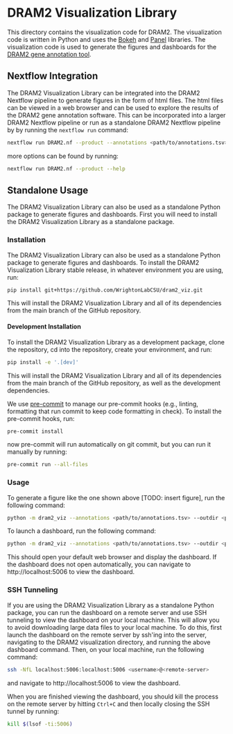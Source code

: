 # DRAM2 Visualization Library

This directory contains the visualization code for DRAM2. The visualization code is written in Python and uses the [Bokeh](https://bokeh.org) and [Panel](https://panel.holoviz.org) libraries. The visualization code is used to generate the figures
and dashboards for the [DRAM2 gene annotation tool](https://github.com/WrightonLabCSU/DRAM2).

## Nextflow Integration

The DRAM2 Visualization Library can be integrated into the DRAM2 Nextflow pipeline to generate figures in the form of html files. The html files can be viewed in a web browser and can be used to explore the results of the DRAM2 gene annotation software. This can be incorporated into a larger DRAM2 Nextflow pipeline or run as a standalone DRAM2 Nextflow
pipeline by by running the `nextflow run` command:

```bash
nextflow run DRAM2.nf --product --annotations <path/to/annotations.tsv> --outdir <path/to/output/directory/>
```

more options can be found by running:

```bash
nextflow run DRAM2.nf --product --help
```
## Standalone Usage

The DRAM2 Visualization Library can also be used as a standalone Python package to generate figures and dashboards. First you will need to install the DRAM2 Visualization Library as a standalone package.

### Installation

The DRAM2 Visualization Library can also be used as a standalone Python package to generate figures and dashboards. To install the DRAM2 Visualization Library stable release, in whatever environment you are using, run:

```bash
pip install git+https://github.com/WrightonLabCSU/dram2_viz.git
```

This will install the DRAM2 Visualization Library and all of its dependencies from the main branch of the GitHub repository.

#### Development Installation

To install the DRAM2 Visualization Library as a development package, clone the repository, cd into the repository, create your environment, and run:

```bash
pip install -e '.[dev]'
```

This will install the DRAM2 Visualization Library and all of its dependencies from the main branch of the GitHub repository, as well as the development dependencies.

We use [pre-commit](https://pre-commit.com) to manage our pre-commit hooks (e.g., linting, formatting that run commit to keep code formatting in check). To install the pre-commit hooks, run:

```bash
pre-commit install
```

now pre-commit will run automatically on git commit, but you can run it manually by running:

```bash
pre-commit run --all-files
```

### Usage

To generate a figure like the one shown above [TODO: insert figure], run the following command:

```bash
python -m dram2_viz --annotations <path/to/annotations.tsv> --outdir <path/to/output/directory/>
```

To launch a dashboard, run the following command:

```bash
python -m dram2_viz --annotations <path/to/annotations.tsv> --outdir <path/to/output/directory/> --dashboard
```
This should open your default web browser and display the dashboard. If the dashboard does not open automatically, you can navigate to http://localhost:5006 to view the dashboard.

### SSH Tunneling

If you are using the DRAM2 Visualization Library as a standalone Python package, you can run the dashboard on a remote server and use SSH tunneling to view the dashboard on your local machine. This will allow you to avoid downloading large data files to your local machine. To do this, first launch the dashboard on the remote server by ssh'ing into the server, navigating to the DRAM2 visualization directory, and running the above dashboard command. Then, on your local machine, run the following command:

```bash
ssh -NfL localhost:5006:localhost:5006 <username>@<remote-server>
```
and navigate to http://localhost:5006 to view the dashboard.

When you are finished viewing the dashboard, you should kill the process on the remote server by hitting `Ctrl+C` and then locally closing the SSH tunnel by running:

```bash
kill $(lsof -ti:5006)
```
